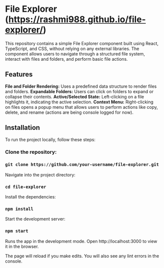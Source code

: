 # File Explorer (https://rashmi988.github.io/file-explorer/)
This repository contains a simple File Explorer component built using React, TypeScript, and CSS, without relying on any external libraries. The component allows users to navigate through a structured file system, interact with files and folders, and perform basic file actions.

## Features
**File and Folder Rendering:** Uses a predefined data structure to render files and folders.
**Expandable Folders:** Users can click on folders to expand or collapse their contents.
**Active/Selected State:** Left-clicking on a file highlights it, indicating the active selection.
**Context Menu:** Right-clicking on files opens a popup menu that allows users to perform actions like copy, delete, and rename (actions are being console logged for now).

## Installation
To run the project locally, follow these steps:

### Clone the repository:

### `git clone https://github.com/your-username/file-explorer.git`
Navigate into the project directory:

### `cd file-explorer`
Install the dependencies:

### `npm install`
Start the development server:

### `npm start`
Runs the app in the development mode.
Open http://localhost:3000 to view it in the browser.

The page will reload if you make edits.
You will also see any lint errors in the console.
